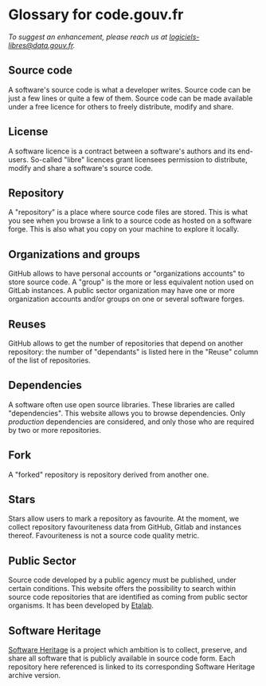 # Glossary for code.gouv.fr

*To suggest an enhancement, please reach us at [logiciels-libres@data.gouv.fr](mailto:logiciels-libres@data.gouv.fr).*

## Source code

A software's source code is what a developer writes.  Source code can
be just a few lines or quite a few of them. Source code can be made
available under a free licence for others to freely distribute, modify
and share.

## License

A software licence is a contract between a software's authors and its
end-users. So-called "libre" licences grant licensees permission to
distribute, modify and share a software's source code.

## Repository

A "repository" is a place where source code files are stored.  This
is what you see when you browse a link to a source code as hosted on a
software forge.  This is also what you copy on your machine to explore
it locally.

## Organizations and groups

GitHub allows to have personal accounts or "organizations accounts"
to store source code.  A "group" is the more or less equivalent
notion used on GitLab instances.  A public sector organization may
have one or more organization accounts and/or groups on one or several
software forges.

## Reuses

GitHub allows to get the number of repositories that depend on another
repository: the number of "dependants" is listed here in the "Reuse"
column of the list of repositories.

## Dependencies

A software often use open source libraries. These libraries are called
"dependencies". This website allows you to browse dependencies.
Only *production* dependencies are considered, and only those who are
required by two or more repositories.

## Fork

A "forked" repository is repository derived from another one.

## Stars

Stars allow users to mark a repository as favourite. At the moment, we collect repository favouriteness data from GitHub, Gitlab and instances thereof. Favouriteness is not a source code quality metric.

## Public Sector

Source code developed by a public agency must be published, under
certain conditions.  This website offers the possibility to search
within source code repositories that are identified as coming from
public sector organisms.  It has been developed by
[Etalab](https://www.etalab.gouv.fr/).

## Software Heritage

[Software Heritage](https://www.softwareheritage.org) is a project
which ambition is to collect, preserve, and share all software that is
publicly available in source code form. Each repository here
referenced is linked to its corresponding Software Heritage archive
version.

